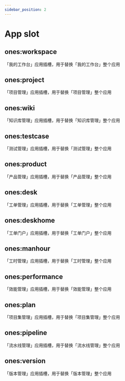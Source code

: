 ```yaml
---
sidebar_position: 2
---
```


# App slot

## ones:workspace

「我的工作台」应用插槽，用于替换「我的工作台」整个应用

## ones:project

「项目管理」应用插槽，用于替换「项目管理」整个应用

## ones:wiki

「知识库管理」应用插槽，用于替换「知识库管理」整个应用

## ones:testcase

「测试管理」应用插槽，用于替换「测试管理」整个应用

## ones:product

「产品管理」应用插槽，用于替换「产品管理」整个应用

## ones:desk

「工单管理」应用插槽，用于替换「工单管理」整个应用

## ones:deskhome

「工单门户」应用插槽，用于替换「工单门户」整个应用

## ones:manhour

「工时管理」应用插槽，用于替换「工时管理」整个应用

## ones:performance

「效能管理」应用插槽，用于替换「效能管理」整个应用

## ones:plan

「项目集管理」应用插槽，用于替换「项目集管理」整个应用

## ones:pipeline

「流水线管理」应用插槽，用于替换「流水线管理」整个应用

## ones:version

「版本管理」应用插槽，用于替换「版本管理」整个应用
